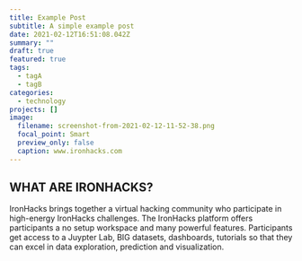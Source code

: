 ```yaml
---
title: Example Post
subtitle: A simple example post
date: 2021-02-12T16:51:08.042Z
summary: ""
draft: true
featured: true
tags:
  - tagA
  - tagB
categories:
  - technology
projects: []
image:
  filename: screenshot-from-2021-02-12-11-52-38.png
  focal_point: Smart
  preview_only: false
  caption: www.ironhacks.com
---
```

## WHAT ARE IRONHACKS?

IronHacks brings together a virtual hacking community who participate in high-energy IronHacks challenges. The IronHacks platform offers participants a no setup workspace and many powerful features. Participants get access to a Juypter Lab, BIG datasets, dashboards, tutorials so that they can excel in data exploration, prediction and visualization.
